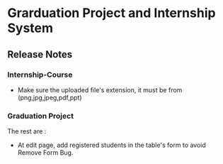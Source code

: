 # Grarduation Project and Internship System


## Release Notes

### Internship-Course

- Make sure the uploaded file's extension, it must be from (png,jpg,jpeg,pdf,ppt)


### Graduation Project

The rest are :
- At edit page, add registered students in the table's form to avoid Remove Form Bug.